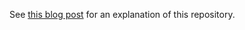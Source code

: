 See [this blog post](https://zachgoll.github.io/blog/2019/making-sense-of-public-key-cryptography) for an explanation of this repository.